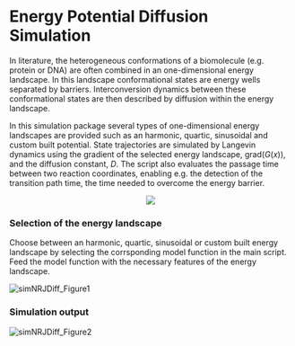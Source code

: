 # Energy Potential Diffusion Simulation

In literature, the heterogeneous conformations of a biomolecule (e.g. protein or DNA) are often combined in an one-dimensional energy landscape. In this landscape conformational states are energy wells separated by barriers. Interconversion dynamics between these conformational states are then described by diffusion within the energy landscape. 

In this simulation package several types of one-dimensional energy landscapes are provided such as an harmonic, quartic, sinusoidal and custom built potential. State trajectories are simulated by Langevin dynamics using the gradient of the selected energy landscape, grad(*G*(*x*)), and the diffusion constant, *D*. The script also evaluates the passage time between two reaction coordinates, enabling e.g. the detection of the transition path time, the time needed to overcome the energy barrier.

<p align="center">
  <img src="https://user-images.githubusercontent.com/58071484/137738308-d6881a79-d1a1-4096-99b3-b96e57e12e9e.JPG">
</p>

### Selection of the energy landscape

Choose between an harmonic, quartic, sinusoidal or custom built energy landscape by selecting the corrsponding model function in the main script. Feed the model function with the necessary features of the energy landscape.

![simNRJDiff_Figure1](https://user-images.githubusercontent.com/58071484/137720336-c499caca-533c-4e00-8c06-2379855c89da.png)

### Simulation output

![simNRJDiff_Figure2](https://user-images.githubusercontent.com/58071484/137707404-58e4e83a-afaf-4015-bbdd-ccb9bb040450.png)
